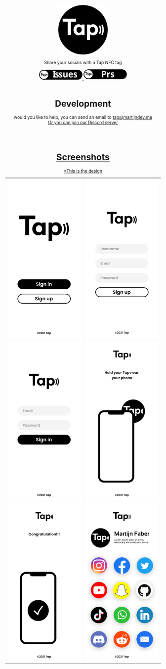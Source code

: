 <div align="center">
  <a href="https://github.com/Martijn-Faber/Tap/">
    <img src="./Github/logo/Tap Logo SVG.svg" alt="Logo" width="160" height="160">
  </a>
  <p>Share your socials with a Tap NFC tag</p>
  <a href="https://github.com/Martijn-Faber/Tap/issues">
    <img src="./Github/badges/Tap - Badges - Issues.svg" alt="Issues" width="140"></img>
  </a>
  <a href="https://github.com/Martijn-Faber/Tap/pulls">
    <img src="./Github/badges/Tap - Badges - Prs.svg" alt="Pull Requests" width="140"></img>
  </a>
  <br><br>
    <h1>Development</h1>
  <p>would you like to help, you can send an email to <a href="mailto:tap@martijndev.me">tap@martijndev.me<br>Or you can join our Discord server</p>
  <a href="https://invidget.switchblade.xyz/6PQWgzAt">
  <br><br>
  <h1>Screenshots</h1>
  <p>*This is the design</p>
  <table>
  <tbody>
    <tr>
      <td>
        <img
          src="./Github/screenshots/Tap - Start.png"
        />
      </td>
      <td>
        <img
          src="./Github/screenshots/Tap - Signup.png"
        />
      </td>
    </tr>
    <tr>
      <td>
        <img
          src="./Github/screenshots/Tap - Signin.png"
        />
      </td>
      <td>
        <img
          src="./Github/screenshots/Tap - Create.png"
        />
      </td>
    </tr>
    <tr>
      <td>
        <img
          src="./Github/screenshots/Tap - Create ready.png"
        />
      </td>
      <td>
        <img
          src="./Github/screenshots/Tap - Scanning.png"
        />
      </td>
    </tr>
  </tbody>
</table>
</div>
